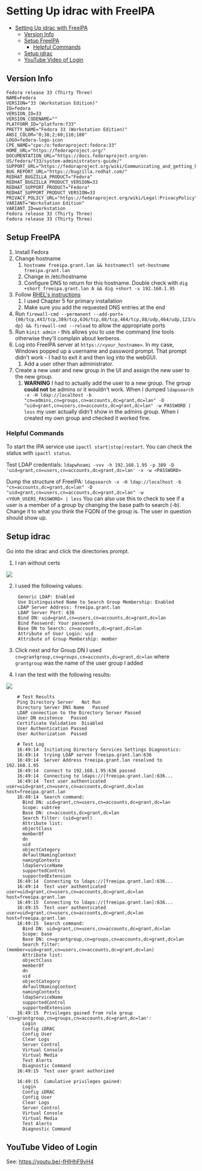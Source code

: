# Setting Up idrac with FreeIPA

- [Setting Up idrac with FreeIPA](#setting-up-idrac-with-freeipa)
  - [Version Info](#version-info)
  - [Setup FreeIPA](#setup-freeipa)
    - [Helpful Commands](#helpful-commands)
  - [Setup idrac](#setup-idrac)
  - [YouTube Video of Login](#youtube-video-of-login)

## Version Info

```
Fedora release 33 (Thirty Three)
NAME=Fedora
VERSION="33 (Workstation Edition)"
ID=fedora
VERSION_ID=33
VERSION_CODENAME=""
PLATFORM_ID="platform:f33"
PRETTY_NAME="Fedora 33 (Workstation Edition)"
ANSI_COLOR="0;38;2;60;110;180"
LOGO=fedora-logo-icon
CPE_NAME="cpe:/o:fedoraproject:fedora:33"
HOME_URL="https://fedoraproject.org/"
DOCUMENTATION_URL="https://docs.fedoraproject.org/en-US/fedora/f33/system-administrators-guide/"
SUPPORT_URL="https://fedoraproject.org/wiki/Communicating_and_getting_help"
BUG_REPORT_URL="https://bugzilla.redhat.com/"
REDHAT_BUGZILLA_PRODUCT="Fedora"
REDHAT_BUGZILLA_PRODUCT_VERSION=33
REDHAT_SUPPORT_PRODUCT="Fedora"
REDHAT_SUPPORT_PRODUCT_VERSION=33
PRIVACY_POLICY_URL="https://fedoraproject.org/wiki/Legal:PrivacyPolicy"
VARIANT="Workstation Edition"
VARIANT_ID=workstation
Fedora release 33 (Thirty Three)
Fedora release 33 (Thirty Three)
```

## Setup FreeIPA

1. Install Fedora
2. Change hostname
   1. `hostname freeipa.grant.lan && hostnamectl set-hostname freeipa.grant.lan`
   2. Change in /etc/hostname
   3. Configure DNS to return for this hostname. Double check with `dig +short freeipa.grant.lan A && dig +short -x 192.168.1.95`
3. Follow [RHEL's instructions](https://access.redhat.com/documentation/en-us/red_hat_enterprise_linux/8/html-single/installing_identity_management/index)
   1. I used Chapter 5 for primary installation
   2. Make sure you add the requested DNS entries at the end
4. Run `firewall-cmd --permanent --add-port={80/tcp,443/tcp,389/tcp,636/tcp,88/tcp,464/tcp,88/udp,464/udp,123/udp} && firewall-cmd --reload` to allow the appropriate ports
5. Run `kinit admin` - this allows you to use the command line tools otherwise they'll complain about kerberos.
6.  Log into FreeIPA server at `https://<your_hostname>`. In my case, Windows popped up a username and password prompt. That prompt didn't work - I had to exit it and then log into the webGUI.
    1.  Add a user other than administrator.
7.  Create a new user and new group in the UI and assign the new user to the new group.
    1.  **WARNING** I had to actually add the user to a new group. The group **could not** be admins or it wouldn't work. When I dumped `ldapsearch -x -H ldap://localhost -b "cn=admins,cn=groups,cn=accounts,dc=grant,dc=lan" -D "uid=grant,cn=users,cn=accounts,dc=grant,dc=lan" -w PASSWORD | less` my user actually didn't show in the admins group. When I created my own group and checked it worked fine.

### Helpful Commands

To start the IPA service use `ipactl start|stop|restart`. You can check the status with `ipactl status`.

Test LDAP credentials: `ldapwhoami -vvv -h 192.168.1.95 -p 389 -D 'uid=grant,cn=users,cn=accounts,dc=grant,dc=lan' -x -w <PASSWORD>`

Dump the structure of FreeIPA: `ldapsearch -x -H ldap://localhost -b "cn=accounts,dc=grant,dc=lan" -D "uid=grant,cn=users,cn=accounts,dc=grant,dc=lan" -w <YOUR_USERS_PASSWORD> | less`
You can also use this to check to see if a user is a member of a group by changing the base path to search (-b). Change it to what you think the FQDN of the group is. The user in question should show up.

## Setup idrac

Go into the idrac and click the directories prompt.

1. I ran without certs

![](images/2021-04-02-17-44-54.png)

2. I used the following values:

        Generic LDAP: Enabled
        Use Distinguished Name to Search Group Membership: Enabled
        LDAP Server Address: freeipa.grant.lan
        LDAP Server Port: 636
        Bind DN: uid=grant,cn=users,cn=accounts,dc=grant,dc=lan
        Bind Password: Your password
        Base DN to Search: cn=accounts,dc=grant,dc=lan
        Attribute of User Login: uid
        Attribute of Group Membership: member

3. Click next and for Group DN I used `cn=grantgroup,cn=groups,cn=accounts,dc=grant,dc=lan` where `grantgroup` was the name of the user group I added
4. I ran the test with the following results:

![](images/2021-04-02-17-49-41.png)

        # Test Results
        Ping Directory Server	Not Run
        Directory Server DNS Name	Passed
        LDAP connection to the Directory Server	Passed
        User DN existence	Passed
        Certificate Validation	Disabled
        User Authentication	Passed
        User Authorization	Passed

        # Test Log
        16:49:14  Initiating Directory Services Settings Diagnostics:
        16:49:14  trying LDAP server freeipa.grant.lan:636
        16:49:14  Server Address freeipa.grant.lan resolved to 192.168.1.95
        16:49:14  connect to 192.168.1.95:636 passed
        16:49:14  Connecting to ldaps://[freeipa.grant.lan]:636...
        16:49:14  Test user authenticated user=uid=grant,cn=users,cn=accounts,dc=grant,dc=lan host=freeipa.grant.lan
        16:49:14  Search command:
          Bind DN: uid=grant,cn=users,cn=accounts,dc=grant,dc=lan
          Scope: subtree
          Base DN: cn=accounts,dc=grant,dc=lan
          Search filter: (uid=grant)
          Attribute list:
          objectClass
          memberOf
          dn
          uid
          objectCategory
          defaultNamingContext
          namingContexts
          ldapServiceName
          supportedControl
          supportedExtension
        16:49:14  Connecting to ldaps://[freeipa.grant.lan]:636...
        16:49:14  Test user authenticated user=uid=grant,cn=users,cn=accounts,dc=grant,dc=lan host=freeipa.grant.lan
        16:49:15  Connecting to ldaps://[freeipa.grant.lan]:636...
        16:49:15  Test user authenticated user=uid=grant,cn=users,cn=accounts,dc=grant,dc=lan host=freeipa.grant.lan
        16:49:15  Search command:
          Bind DN: uid=grant,cn=users,cn=accounts,dc=grant,dc=lan
          Scope: base
          Base DN: cn=grantgroup,cn=groups,cn=accounts,dc=grant,dc=lan
          Search filter: (member=uid=grant,cn=users,cn=accounts,dc=grant,dc=lan)
          Attribute list:
          objectClass
          memberOf
          dn
          uid
          objectCategory
          defaultNamingContext
          namingContexts
          ldapServiceName
          supportedControl
          supportedExtension
        16:49:15  Privileges gained from role group 'cn=grantgroup,cn=groups,cn=accounts,dc=grant,dc=lan':
          Login
          Config iDRAC
          Config User
          Clear Logs
          Server Control
          Virtual Console
          Virtual Media
          Test Alerts
          Diagnostic Command
        16:49:15  Test user grant authorized

        16:49:15  Cumulative privileges gained:
          Login
          Config iDRAC
          Config User
          Clear Logs
          Server Control
          Virtual Console
          Virtual Media
          Test Alerts
          Diagnostic Command

## YouTube Video of Login

See: https://youtu.be/-fHlHhF9vH4